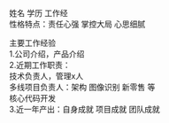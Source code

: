姓名 学历 工作经  
性格特点：责任心强 掌控大局 心思细腻  

主要工作经验  
1.公司介绍，产品介绍  
2.近期工作职责：  
技术负责人，管理x人  
多线项目负责人：架构 图像识别 新零售 等  
核心代码开发  
3.近一年产出：自身成就 项目成就 团队成就